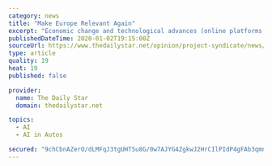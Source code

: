 ```yaml
---
category: news
title: "Make Europe Relevant Again"
excerpt: "Economic change and technological advances (online platforms, artificial intelligence, automation, data monopolies ... Just as Facebook has Libra and Google has Waymo (self-driving cars), Chinese giants like Tencent and Alibaba have become pioneers in digital business solutions and payments, respectively. The existence of similar digital ..."
publishedDateTime: 2020-01-02T19:15:00Z
sourceUrl: https://www.thedailystar.net/opinion/project-syndicate/news/make-europe-relevant-again-1848676
type: article
quality: 19
heat: 19
published: false

provider:
  name: The Daily Star
  domain: thedailystar.net

topics:
  - AI
  - AI in Autos

secured: "9chCbnAZerO/dLMFqJ3tgUHTSu8G/0w7AJYG4ZgkwJ2HrCIlPIdP4gFAb3qmnCBs8MUbzTwSOtvmgESLsICj51FjIYhMvA0ThZ0uhrZS1tRZ/tFQalVmFiw7Ng70LStBrmHPsjE13sordRlIHtUBzJcCQka3JI4xUMjVQvQYijWVG3JmGlTA7jYo658YcPtwJcGgVsAXXv8wlGIVBQuSPj65DBr/c3qDQf8ZEr9x3FR4uUiBoEyZ6XmAy4r8t2hCYWubfd866Kg63Dr66uuIbUonQKxbAmaSYliUUHwmsHyBUlJbBJd1Iy+cCBee7MTV5hzKGImAf8GRN0OhtLn61u/cP52H7TGqf05z0nB8GbkBLjVi/TxoQdnNMyPM0GXNleu8mt0g3NmZY9dvKLSWtj10VsroDqEgaQ3/H1o2UghBlZVrcODutprxT7d0n3IKZyt24WDs6njESvlLKsO39w==;vw80afacePbY7M7RdMAc4Q=="
---
```


